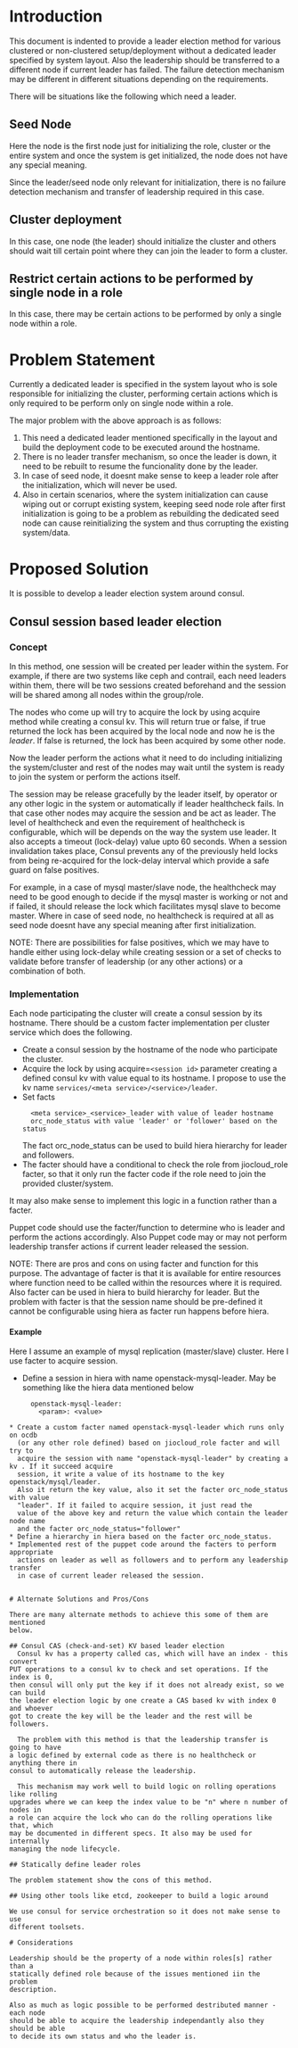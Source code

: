 # Introduction
  This document is indented to provide a leader election method for
various clustered or non-clustered setup/deployment without a dedicated leader
specified by system layout. Also the leadership should be transferred to a
different node if current leader has failed. The failure detection mechanism may
be different in different situations depending on the requirements.

There will be situations like the following which need a leader.

## Seed Node
  Here the node is the first node just for initializing the role, cluster or the
entire system and once the system is get initialized, the node does not have any special
meaning.

  Since the leader/seed node only relevant for initialization, there is no
failure detection mechanism and transfer of leadership required in this case.

## Cluster deployment
  In this case, one node (the leader) should initialize the cluster and others
should wait till certain point where they can join the leader to form a cluster.

## Restrict certain actions to be performed by single node in a role
  In this case, there may be certain actions to be performed by only a single
node within a role.

# Problem Statement

  Currently a dedicated leader is specified in the system layout who is sole
responsible for initializing the cluster, performing certain actions which is
only required to be perform only on single node within a role.

The major problem with the above approach is as follows:

1. This need a dedicated leader mentioned specifically in the layout and build
the deployment code to be executed around the hostname.
2. There is no leader transfer mechanism, so once the leader is down, it need to
be rebuilt to resume the funcionality done by the leader.
3. In case of seed node, it doesnt make sense to keep a leader role after the
initialization, which will never be used.
4. Also in certain scenarios, where the system initialization can cause wiping out or
corrupt existing system, keeping seed node role after first initialization is
going to be a problem as rebuilding the dedicated seed node can cause
reinitializing the system and thus corrupting the existing system/data.

# Proposed Solution

It is possible to develop a leader election system around consul.

## Consul session based leader election

### Concept
In this method, one session will be created per leader within the system. For
example, if there are two systems like ceph and contrail, each need leaders
within them, there will be two sessions created beforehand and the session will
be shared among all nodes within the group/role.

  The nodes who come up will try to acquire the lock by using acquire method while
creating a consul kv. This will return true or false, if true returned the lock
has been acquired by the local node and now he is the *leader*. If false is
returned, the lock has been acquired by some other node.

  Now the leader perform the actions what it need to do including initializing the
system/cluster and rest of the nodes may wait until the system is ready to
join the system or perform the actions itself.

  The session may be release gracefully by the leader itself, by operator or any
other logic in the system or automatically if leader healthcheck fails. In that
case other nodes may acquire the session and be act as leader. The level of
healthcheck and even the requirement of healthcheck is configurable, which will
be depends on the way the system use leader. It also accepts a timeout
(lock-delay) value upto 60 seconds. When a session invalidation takes place,
Consul prevents any of the previously held locks from being re-acquired for the
lock-delay interval which provide a safe guard on false positives.

  For example, in a case of mysql master/slave node, the healthcheck may need to be
good enough to decide if the mysql master is working or not and if failed, it
should release the lock which facilitates mysql slave to become master. Where in
case of seed node, no healthcheck is required at all as seed node doesnt have
any special meaning after first initialization.

NOTE: There are possibilities for false positives, which we may have to handle
either using lock-delay while creating session or a set of checks to validate
before transfer of leadership (or any other actions) or a combination of both.

### Implementation

  Each node participating the cluster will create a consul session by its
hostname. There should be a custom facter implementation per cluster service
which does the following.
* Create a consul session by the hostname of the node who participate the
cluster.
* Acquire the lock by using acquire=```<session id>``` parameter creating a
defined consul kv with value equal to its hostname. I propose to use the kv name
```services/<meta service>/<service>/leader```.
* Set facts
  ```
    <meta service>_<service>_leader with value of leader hostname
    orc_node_status with value 'leader' or 'follower' based on the status
  ```
  The fact orc_node_status can be used to build hiera hierarchy for leader and
followers.
* The facter should have a conditional to check the role from jiocloud_role
facter, so that it only run the facter code if the role need to join the
provided cluster/system.

It may also make sense to implement this logic in a function rather than a facter.

  Puppet code should use the facter/function to determine who is leader and
perform the actions accordingly. Also Puppet code may or may not perform
leadership transfer actions if current leader released the session.

NOTE: There are pros and cons on using facter and function for this purpose. The
advantage of facter is that it is available for entire resources where function
need to be called within the resources where it is required. Also facter can be
used in hiera to build hierarchy for leader. But the problem with facter is that
the session name should be pre-defined it cannot be configurable using hiera as
facter run happens before hiera.

#### Example

Here I assume an example of mysql replication (master/slave) cluster. Here I use
facter to acquire session.

* Define a session in hiera with name openstack-mysql-leader. May be something
  like the hiera data mentioned below
  ```rjil::consul::sessions
    openstack-mysql-leader:
      <param>: <value>
```
* Create a custom facter named openstack-mysql-leader which runs only on ocdb
  (or any other role defined) based on jiocloud_role facter and will try to
  acquire the session with name "openstack-mysql-leader" by creating a kv . If it succeed acquire
  session, it write a value of its hostname to the key openstack/mysql/leader.
  Also it return the key value, also it set the facter orc_node_status with value
  "leader". If it failed to acquire session, it just read the
  value of the above key and return the value which contain the leader node name
  and the facter orc_node_status="follower"
* Define a hierarchy in hiera based on the facter orc_node_status.
* Implemented rest of the puppet code around the facters to perform appropriate
  actions on leader as well as followers and to perform any leadership transfer
  in case of current leader released the session.


# Alternate Solutions and Pros/Cons

There are many alternate methods to achieve this some of them are mentioned
below.

## Consul CAS (check-and-set) KV based leader election
  Consul kv has a property called cas, which will have an index - this convert
PUT operations to a consul kv to check and set operations. If the index is 0,
then consul will only put the key if it does not already exist, so we can build
the leader election logic by one create a CAS based kv with index 0 and whoever
got to create the key will be the leader and the rest will be followers.

  The problem with this method is that the leadership transfer is going to have
a logic defined by external code as there is no healthcheck or anything there in
consul to automatically release the leadership.

  This mechanism may work well to build logic on rolling operations like rolling
upgrades where we can keep the index value to be "n" where n number of nodes in
a role can acquire the lock who can do the rolling operations like that, which
may be documented in different specs. It also may be used for internally
managing the node lifecycle.

## Statically define leader roles

The problem statement show the cons of this method.

## Using other tools like etcd, zookeeper to build a logic around

We use consul for service orchestration so it does not make sense to use
different toolsets.

# Considerations

Leadership should be the property of a node within roles[s] rather than a
statically defined role because of the issues mentioned iin the problem
description.

Also as much as logic possible to be performed destributed manner - each node
should be able to acquire the leadership independantly also they should be able
to decide its own status and who the leader is.

